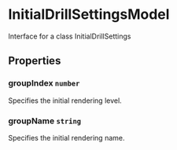 # InitialDrillSettingsModel

Interface for a class InitialDrillSettings

## Properties

### groupIndex `number`

Specifies the initial rendering level.

### groupName `string`

Specifies the initial rendering name.
